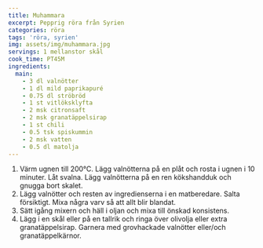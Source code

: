 ```yaml
---
title: Muhammara
excerpt: Pepprig röra från Syrien
categories: röra
tags: 'röra, syrien'
img: assets/img/muhammara.jpg
servings: 1 mellanstor skål
cook_time: PT45M
ingredients:
  main:
    - 3 dl valnötter
    - 1 dl mild paprikapuré
    - 0.75 dl ströbröd
    - 1 st vitlöksklyfta
    - 2 msk citronsaft
    - 2 msk granatäppelsirap
    - 1 st chili
    - 0.5 tsk spiskummin
    - 2 msk vatten
    - 0.5 dl matolja
---
```

1. Värm ugnen till 200°C. Lägg valnötterna på en plåt och rosta i ugnen i 10
   minuter. Låt svalna. Lägg valnötterna på en ren kökshandduk och gnugga bort
   skalet.
2. Lägg valnötter och resten av ingredienserna i en matberedare. Salta
   försiktigt. Mixa några varv så att allt blir blandat.
3. Sätt igång mixern och häll i oljan och mixa till önskad konsistens.
4. Lägg i en skål eller på en tallrik och ringa över olivolja eller extra
   granatäppelsirap. Garnera med grovhackade valnötter eller/och
   granatäppelkärnor.

